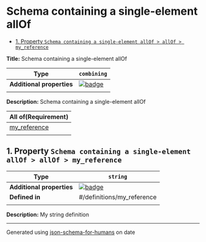 # Schema containing a single-element allOf

- [1. Property `Schema containing a single-element allOf > allOf > my_reference`](#allOf_i0)

**Title:** Schema containing a single-element allOf

| Type                      | `combining`                                                                                                         |
| ------------------------- | ------------------------------------------------------------------------------------------------------------------- |
| **Additional properties** | [![badge](https://img.shields.io/badge/Any+type-allowed-green)](# "Additional Properties of any type are allowed.") |
|                           |                                                                                                                     |

**Description:** Schema containing a single-element allOf

| All of(Requirement)       |
| ------------------------- |
| [my_reference](#allOf_i0) |
|                           |

## <a name="allOf_i0"></a>1. Property `Schema containing a single-element allOf > allOf > my_reference`

| Type                      | `string`                                                                                                            |
| ------------------------- | ------------------------------------------------------------------------------------------------------------------- |
| **Additional properties** | [![badge](https://img.shields.io/badge/Any+type-allowed-green)](# "Additional Properties of any type are allowed.") |
| **Defined in**            | #/definitions/my_reference                                                                                          |
|                           |                                                                                                                     |

**Description:** My string definition

----------------------------------------------------------------------------------------------------------------------------
Generated using [json-schema-for-humans](https://github.com/coveooss/json-schema-for-humans) on date
